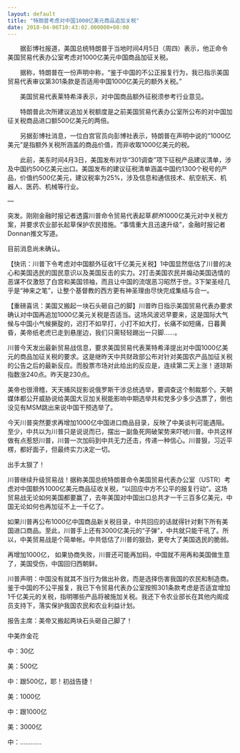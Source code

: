 ```yaml
---
layout: default
title: "特朗普考虑对中国1000亿美元商品追加关税"
date: 2018-04-06T10:43:02.000000+08:00
---
```


　　据彭博社报道，美国总统特朗普于当地时间4月5日（周四）表示，他正命令美国贸易代表办公室考虑对1000亿美元中国商品加征关税。

　　据称，特朗普在一份声明中称，“鉴于中国的不公正报复行为，我已指示美国贸易代表审议第301条款是否适用中国1000亿美元的额外关税。”

　　美国贸易代表莱特希泽表示，对中国商品额外征税须参考行业意见。　

　　特朗普此次所建议追加关税额度是之前美国贸易代表办公室所公布的对中国加征关税商品进口额500亿美元的两倍。　　

　　另据彭博社消息，一位白宫官员向彭博社表示，特朗普在声明中说的“1000亿美元”是指额外关税所涵盖的商品价值，而非收取1000亿美元的税。

　　此前，美东时间4月3日，美国发布对华“301调查”项下征税产品建议清单，涉及中国约500亿美元出口。美国发布的建议征税清单涵盖中国约1300个税号的产品，价值约500亿美元，建议税率为25%，涉及信息和通信技术、航空航天、机器人、医药、机械等行业。

—

突发。刚刚金融时报记者透露川普命令贸易代表起草*额外*1000亿美元对中关税方案，并要求农业部长起草保护农民措施。“事情重大且迅速升级”，金融时报记者Donnan推文写道。


目前消息尚未确认。 

【快讯：川普下令考虑对中国额外征收1千亿美元关税】1中国显然低估了川普的决心和美国选民的国民意识以及美国反击的实力。2打击美国农民并煽动美国选情的恶谋不仅激怒了白宫和美国领袖，而且让中国的流氓恶习昭然于世。3下架圣经几乎是“神来之笔”，让整个基督教的西方更有神圣理由尽快完成集结与合一。

【重磅喜讯：美国又搬起一块石头砸自己的脚】川普昨日指示美国贸易代表办要求确认对中国再追加1000亿美元关税是否适当。这场风波迟早要来，这是国际大气候与中国小气候撅腚的，迟打不如早打，小打不如大打，长痛不如短痛，日暮黄昏，美帝纸老虎已走到悬崖边，我们只需轻轻踢出一只脚……。 

川普今天发出最新贸易战信息，要求美国贸易代表莱特希泽提出对中国1000亿美元的商品加征关税的要求。这是继昨天中共财政部公布对针对美国农产品加征关税的公告之后的最新反应。而股票市场对此给出的反应是，连续第二天上涨！道琼斯指数涨240点。昨天是230点。

美帝也很滑稽，天天捕风捉影说俄罗斯干涉总统选举，要调查这个制裁那个。天朝媒体都公开威胁说给美国大豆加关税能影响中期选举共和党多少多少选票了，倒也没见有MSM跳出来说中国干预选举了。

今天川普突然要求再增加1000亿中国进口商品目录，反映了中美谈判可能遇阻。至少，中共以为川普只是说说而已，摆出一副鱼死网破架势来吓唬川普。中共这样做有点惹怒川普，川普一次加码到中共无力还击，传递一种信心。川普狠，习近平楞，都好面子，但最终实力决定一切。

出手太狠了！


川普继续升级贸易战！据称美国总统特朗普命令美国贸易代表办公室（USTR）考虑对中国额外1000亿美元商品征收关税，“以回应中方不公平的报复行动”。这场贸易战无论如何美国都要赢了，去年美国对中国出口总共才一千三百多亿美元，中国无论如何也再加征不上一千亿了。 

如果川普再公布1000亿中国商品新关税目录，中共回应的话就得针对剩下所有美国进口商品。至此，川普手上还有3000亿美元的“子弹”，中共就只能干吼了。所以，中美贸易战是个简单帐。中共低估了川普的狠劲，更夸大了美国选民的脆弱。

再增加1000亿， 如果协商失败，川普还可能再加码，中国就不用再和美国做生意了，美国受伤，中国回归西朝鲜。

川普声明：中国没有就其不当行为做出补救，而是选择伤害我国的农民和制造商。鉴于中国的不公平报复，我已下令贸易代表办公室按照301条款考虑是否适宜增加1千亿美元的关税，指明哪些产品将被施加关税。我还下令农业部长在其他内阁成员支持下，落实保护我国农民和农业利益计划。

报告主席：美帝又搬起两块石头砸自己脚了！

中美炸金花


中：30亿


美：500亿


中：跟500亿，耶！初战告捷！


美：1000亿


中：跟1000亿


美：3000亿


中：…………

